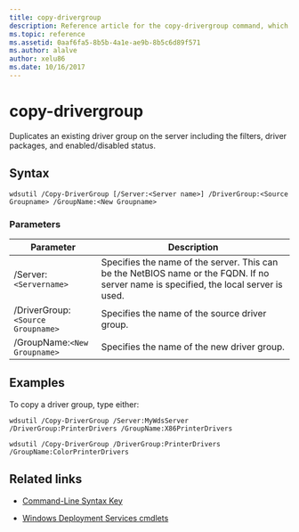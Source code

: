 ```yaml
---
title: copy-drivergroup
description: Reference article for the copy-drivergroup command, which duplicates an existing driver group on the server including the filters, driver packages, and enabled/disabled status.
ms.topic: reference
ms.assetid: 0aaf6fa5-8b5b-4a1e-ae9b-8b5c6d89f571
ms.author: alalve
author: xelu86
ms.date: 10/16/2017
---
```


# copy-drivergroup

Duplicates an existing driver group on the server including the filters, driver packages, and enabled/disabled status.

## Syntax

```
wdsutil /Copy-DriverGroup [/Server:<Server name>] /DriverGroup:<Source Groupname> /GroupName:<New Groupname>
```

### Parameters

| Parameter | Description |
|--|--|
| /Server:`<Servername>` | Specifies the name of the server. This can be the NetBIOS name or the FQDN. If no server name is specified, the local server is used. |
| /DriverGroup:`<Source Groupname>` | Specifies the name of the source driver group. |
| /GroupName:`<New Groupname>` | Specifies the name of the new driver group. |

## Examples

To copy a driver group, type either:

```
wdsutil /Copy-DriverGroup /Server:MyWdsServer /DriverGroup:PrinterDrivers /GroupName:X86PrinterDrivers
```

```
wdsutil /Copy-DriverGroup /DriverGroup:PrinterDrivers /GroupName:ColorPrinterDrivers
```

## Related links

- [Command-Line Syntax Key](command-line-syntax-key.md)

- [Windows Deployment Services cmdlets](/powershell/module/wds)
